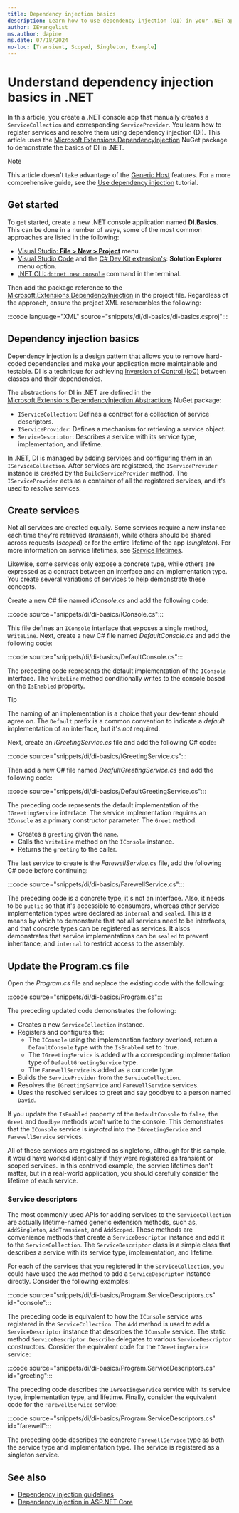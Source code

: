 ```yaml
---
title: Dependency injection basics
description: Learn how to use dependency injection (DI) in your .NET apps with this simple example. Follow along with this pragmatic guide to understand DI basics in C#.
author: IEvangelist
ms.author: dapine
ms.date: 07/18/2024
no-loc: [Transient, Scoped, Singleton, Example]
---
```


# Understand dependency injection basics in .NET

In this article, you create a .NET console app that manually creates a `ServiceCollection` and corresponding `ServiceProvider`. You learn how to register services and resolve them using dependency injection (DI). This article uses the [Microsoft.Extensions.DependencyInjection](https://www.nuget.org/packages/Microsoft.Extensions.DependencyInjection) NuGet package to demonstrate the basics of DI in .NET.

> [!NOTE]
> This article doesn't take advantage of the [Generic Host](generic-host.md) features. For a more comprehensive guide, see the [Use dependency injection](dependency-injection-usage.md) tutorial.

## Get started

To get started, create a new .NET console application named **DI.Basics**. This can be done in a number of ways, some of the most common approaches are listed in the following:

- [Visual Studio: **File > New > Project**](/visualstudio/get-started/csharp/tutorial-console) menu.
- [Visual Studio Code](https://code.visualstudio.com/) and the [C# Dev Kit extension's](https://code.visualstudio.com/docs/csharp/project-management): **Solution Explorer** menu option.
- [.NET CLI: `dotnet new console`](/dotnet/core/tools/dotnet-new-sdk-templates#console) command in the terminal.

Then add the package reference to the [Microsoft.Extensions.DependencyInjection](https://www.nuget.org/packages/Microsoft.Extensions.DependencyInjection) in the project file. Regardless of the approach, ensure the project XML resemembles the following:

:::code language="XML" source="snippets/di/di-basics/di-basics.csproj":::

## Dependency injection basics

Dependency injection is a design pattern that allows you to remove hard-coded dependencies and make your application more maintainable and testable. DI is a technique for achieving [Inversion of Control (IoC)](../../architecture/modern-web-apps-azure/architectural-principles.md#dependency-inversion) between classes and their dependencies.

The abstractions for DI in .NET are defined in the [Microsoft.Extensions.DependencyInjection.Abstractions](https://www.nuget.org/packages/Microsoft.Extensions.DependencyInjection.Abstractions) NuGet package:

- `IServiceCollection`: Defines a contract for a collection of service descriptors.
- `IServiceProvider`: Defines a mechanism for retrieving a service object.
- `ServiceDescriptor`: Describes a service with its service type, implementation, and lifetime.

In .NET, DI is managed by adding services and configuring them in an `IServiceCollection`. After services are registered, the `IServiceProvider` instance is created by the `BuildServiceProvider` method. The `IServiceProvider` acts as a container of all the registered services, and it's used to resolve services.

## Create services

Not all services are created equally. Some services require a new instance each time they're retrieved (_transient_), while others should be shared across requests (_scoped_) or for the entire lifetime of the app (_singleton_). For more information on service lifetimes, see [Service lifetimes](dependency-injection.md#service-lifetimes).

Likewise, some services only expose a concrete type, while others are expressed as a contract between an interface and an implementation type. You create several variations of services to help demonstrate these concepts.

Create a new C# file named _IConsole.cs_ and add the following code:

:::code source="snippets/di/di-basics/IConsole.cs":::

This file defines an `IConsole` interface that exposes a single method, `WriteLine`. Next, create a new C# file named _DefaultConsole.cs_ and add the following code:

:::code source="snippets/di/di-basics/DefaultConsole.cs":::

The preceding code represents the default implementation of the `IConsole` interface. The `WriteLine` method conditionally writes to the console based on the `IsEnabled` property.

> [!TIP]
> The naming of an implementation is a choice that your dev-team should agree on. The `Default` prefix is a common convention to indicate a _default_ implementation of an interface, but it's _not_ required.

Next, create an _IGreetingService.cs_ file and add the following C# code:

:::code source="snippets/di/di-basics/IGreetingService.cs":::

Then add a new C# file named _DeafultGreetingService.cs_ and add the following code:

:::code source="snippets/di/di-basics/DefaultGreetingService.cs":::

The preceding code represents the default implementation of the `IGreetingService` interface. The service implementation requires an `IConsole` as a primary constructor parameter. The `Greet` method:

- Creates a `greeting` given the `name`.
- Calls the `WriteLine` method on the `IConsole` instance.
- Returns the `greeting` to the caller.

The last service to create is the _FarewellService.cs_ file, add the following C# code before continuing:

:::code source="snippets/di/di-basics/FarewellService.cs":::

The preceding code is a concrete type, it's not an interface. Also, it needs to be `public` so that it's accessible to consumers, whereas other service implementation types were declared as `internal` and `sealed`. This is a means by which to demonstrate that not all services need to be interfaces, and that concrete types can be registered as services. It alsos demonstrates that service implementations can be `sealed` to prevent inheritance, and `internal` to restrict access to the assembly.

## Update the Program.cs file

Open the _Program.cs_ file and replace the existing code with the following:

:::code source="snippets/di/di-basics/Program.cs":::

The preceding updated code demonstrates the following:

- Creates a new `ServiceCollection` instance.
- Registers and configures the:
  - The `IConsole` using the implemenation factory overload, return a `DefaultConsole` type with the `IsEnabled` set to `true.
  - The `IGreetingService` is added with a corresponding implementation type of `DefaultGreetingService` type.
  - The `FarewellService` is added as a concrete type.
- Builds the `ServiceProvider` from the `ServiceCollection`.
- Resolves the `IGreetingService` and `FarewellService` services.
- Uses the resolved services to greet and say goodbye to a person named `David`.

If you update the `IsEnabled` property of the `DefaultConsole` to `false`, the `Greet` and `Goodbye` methods won't write to the console. This demonstrates that the `IConsole` service is _injected_ into the `IGreetingService` and `FarewellService` services.

All of these services are registered as singletons, although for this sample, it would have worked identically if they were registered as transient or scoped services. In this contrived example, the service lifetimes don't matter, but in a real-world application, you should carefully consider the lifetime of each service.

### Service descriptors

The most commonly used APIs for adding services to the `ServiceCollection` are actually lifetime-named generic extension methods, such as, `AddSingleton`, `AddTransient`, and `AddScoped`. These methods are convenience methods that create a `ServiceDescriptor` instance and add it to the `ServiceCollection`. The `ServiceDescriptor` class is a simple class that describes a service with its service type, implementation, and lifetime.

For each of the services that you registered in the `ServiceCollection`, you could have used the `Add` method to add a `ServiceDescriptor` instance directly. Consider the following examples:

:::code source="snippets/di/di-basics/Program.ServiceDescriptors.cs" id="console":::

The preceding code is equivalent to how the `IConsole` service was registered in the `ServiceCollection`. The `Add` method is used to add a `ServiceDescriptor` instance that describes the `IConsole` service. The static method `ServiceDescriptor.Describe` delegates to various `ServiceDescriptor` constructors. Consider the equivalent code for the `IGreetingService` service:

:::code source="snippets/di/di-basics/Program.ServiceDescriptors.cs" id="greeting":::

The preceding code describes the `IGreetingService` service with its service type, implementation type, and lifetime. Finally, consider the equivalent code for the `FarewellService` service:

:::code source="snippets/di/di-basics/Program.ServiceDescriptors.cs" id="farewell":::

The preceding code describes the concrete `FarewellService` type as both the service type and implementation type. The service is registered as a singleton service.

## See also

* [Dependency injection guidelines](dependency-injection-guidelines.md)
* [Dependency injection in ASP.NET Core](/aspnet/core/fundamentals/dependency-injection)
